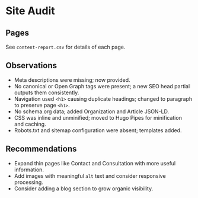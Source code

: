# Site Audit

## Pages
See `content-report.csv` for details of each page.

## Observations
- Meta descriptions were missing; now provided.
- No canonical or Open Graph tags were present; a new SEO head partial outputs them consistently.
- Navigation used `<h1>` causing duplicate headings; changed to paragraph to preserve page `<h1>`.
- No schema.org data; added Organization and Article JSON-LD.
- CSS was inline and unminified; moved to Hugo Pipes for minification and caching.
- Robots.txt and sitemap configuration were absent; templates added.

## Recommendations
- Expand thin pages like Contact and Consultation with more useful information.
- Add images with meaningful `alt` text and consider responsive processing.
- Consider adding a blog section to grow organic visibility.
